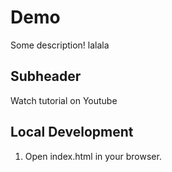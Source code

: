 # Demo

Some description! lalala

## Subheader

Watch tutorial on Youtube

## Local Development

1. Open index.html in your browser.